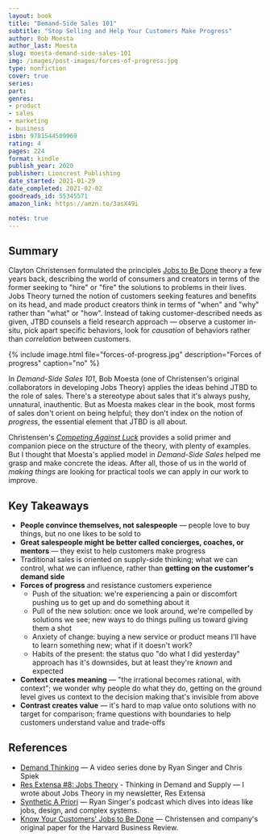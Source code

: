 ```yaml
---
layout: book
title: "Demand-Side Sales 101"
subtitle: "Stop Selling and Help Your Customers Make Progress"
author: Bob Moesta
author_last: Moesta
slug: moesta-demand-side-sales-101
img: /images/post-images/forces-of-progress.jpg
type: nonfiction
cover: true
series: 
part: 
genres:
- product
- sales
- marketing
- business
isbn: 9781544509969
rating: 4
pages: 224
format: kindle
publish_year: 2020
publisher: Lioncrest Publishing
date_started: 2021-01-29
date_completed: 2021-02-02
goodreads_id: 55345571
amazon_link: https://amzn.to/3asX49i

notes: true
---
```


## Summary

Clayton Christensen formulated the principles [Jobs to Be Done](https://jtbd.info/2-what-is-jobs-to-be-done-jtbd-796b82081cca "What is Jobs to be Done?") theory a few years back, describing the world of consumers and creators in terms of the former seeking to "hire" or "fire" the solutions to problems in their lives. Jobs Theory turned the notion of customers seeking features and benefits on its head, and made product creators think in terms of "when" and "why" rather than "what" or "how". Instead of taking customer-described needs as given, JTBD counsels a field research approach — observe a customer in-situ, pick apart specific behaviors, look for _causation_ of behaviors rather than _correlation_ between customers.

{% include image.html file="forces-of-progress.jpg" description="Forces of progress" caption="no" %}

In _Demand-Side Sales 101_, Bob Moesta (one of Christensen's original collaborators in developing Jobs Theory) applies the ideas behind JTBD to the role of sales. There's a stereotype about sales that it's always pushy, unnatural, inauthentic. But as Moesta makes clear in the book, most forms of sales don't orient on being helpful; they don't index on the notion of _progress_, the essential element that JTBD is all about.

Christensen's _[Competing Against Luck](/books/christensen-competing-against-luck/ "Competing Against Luck")_ provides a solid primer and companion piece on the structure of the theory, with plenty of examples. But I thought that Moesta's applied model in _Demand-Side Sales_ helped me grasp and make concrete the ideas. After all, those of us in the world of _making things_ are looking for practical tools we can apply in our work to improve.

## Key Takeaways

* **People convince themselves, not salespeople** — people love to buy things, but no one likes to be sold to
* **Great salespeople might be better called concierges, coaches, or mentors** — they exist to help customers make progress
* Traditional sales is oriented on supply-side thinking; what we can control, what we can influence, rather than **getting on the customer's demand side**
* **Forces of progress** and resistance customers experience
  * Push of the situation: we're experiencing a pain or discomfort pushing us to get up and do something about it
  * Pull of the new solution: once we look around, we're compelled by solutions we see; new ways to do things pulling us toward giving them a shot
  * Anxiety of change: buying a new service or product means I'll have to learn something new; what if it doesn't work?
  * Habits of the present: the status quo "do what I did yesterday" approach has it's downsides, but at least they're _known_ and expected
* **Context creates meaning** — "the irrational becomes rational, with context"; we wonder why people do what they do, getting on the ground level gives us context to the decision making that's invisible from above
* **Contrast creates value** — it's hard to map value onto solutions with no target for comparison; frame questions with boundaries to help customers understand value and trade-offs

## References

* [Demand Thinking](https://demandthinking.com/ "Demand Thinking") — A video series done by Ryan Singer and Chris Spiek
* [Res Extensa #8: Jobs Theory](https://resextensa.substack.com/p/jobs-theory-thinking-in-demand-and "Res Extensa #8: Jobs Theory") - Thinking in Demand and Supply — I wrote about Jobs Theory in my newsletter, Res Extensa
* [Synthetic A Priori](https://synthetic.transistor.fm/ "Synthetic A Priori") — Ryan Singer's podcast which dives into ideas like jobs, design, and complex systems.
* [Know Your Customers' Jobs to Be Done](https://hbr.org/2016/09/know-your-customers-jobs-to-be-done "Know Your Customers' Jobs to Be Done") — Christensen and company's original paper for the Harvard Business Review.
